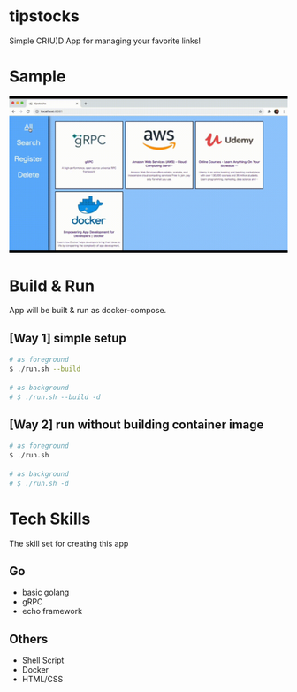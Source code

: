 # tipstocks
Simple CR(U)D App for managing your favorite links!

# Sample
![app demo movie](./sample/app_movie.gif)

# Build & Run
App will be built & run as docker-compose.

## \[Way 1\] simple setup

```bash
# as foreground
$ ./run.sh --build

# as background
# $ ./run.sh --build -d
```

## \[Way 2\] run without building container image

```bash
# as foreground
$ ./run.sh

# as background
# $ ./run.sh -d
```

# Tech Skills
The skill set for creating this app

## Go
- basic golang
- gRPC
- echo framework

## Others
- Shell Script
- Docker
- HTML/CSS

